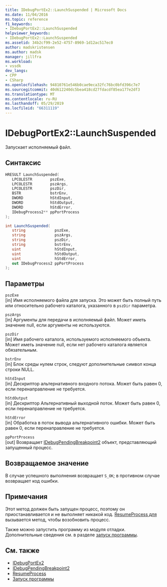 ```yaml
---
title: IDebugPortEx2::LaunchSuspended | Microsoft Docs
ms.date: 11/04/2016
ms.topic: reference
f1_keywords:
- IDebugPortEx2::LaunchSuspended
helpviewer_keywords:
- IDebugPortEx2::LaunchSuspended
ms.assetid: 34b2cf99-2e52-4757-8969-1d12ac517ec0
author: madskristensen
ms.author: madsk
manager: jillfra
ms.workload:
- vssdk
dev_langs:
- CPP
- CSharp
ms.openlocfilehash: 94810761e546b0cae9eca32fc76bc0bfd396c7e7
ms.sourcegitcommit: 40d612240dc5bea418cd27fdacdf85ea177e2df3
ms.translationtype: MT
ms.contentlocale: ru-RU
ms.lasthandoff: 05/29/2019
ms.locfileid: "66311119"
---
```

# <a name="idebugportex2launchsuspended"></a>IDebugPortEx2::LaunchSuspended
Запускает исполняемый файл.

## <a name="syntax"></a>Синтаксис

```cpp
HRESULT LaunchSuspended( 
   LPCOLESTR        pszExe,
   LPCOLESTR        pszArgs,
   LPCOLESTR        pszDir,
   BSTR             bstrEnv,
   DWORD            hStdInput,
   DWORD            hStdOutput,
   DWORD            hStdError,
   IDebugProcess2** ppPortProcess
);
```

```csharp
int LaunchSuspended( 
   string             pszExe,
   string             pszArgs,
   string             pszDir,
   string             bstrEnv,
   uint               hStdInput,
   uint               hStdOutput,
   uint               hStdError,
   out IDebugProcess2 ppPortProcess
);
```

## <a name="parameters"></a>Параметры
`pszExe`\
[in] Имя исполняемого файла для запуска. Это может быть полный путь или относительно рабочего каталога, указанного в `pszDir` параметра.

`pszArgs`\
[in] Аргументы для передачи в исполняемый файл. Может иметь значение null, если аргументы не используются.

`pszDir`\
[in] Имя рабочего каталога, используемого исполняемого объекта. Может иметь значение null, если нет рабочего каталога является обязательным.

`bstrEnv`\
[in] Блок среды нулем строк, следуют дополнительные символ конца строки NULL.

`hStdInput`\
[in] Дескриптор альтернативного входного потока. Может быть равен 0, если перенаправление не требуется.

`hStdOutput`\
[in] Дескриптор Альтернативный выходной поток. Может быть равен 0, если перенаправление не требуется.

`hStdError`\
[in] Обработка в поток вывода альтернативного ошибки. Может быть равен 0, если перенаправление не требуется.

`ppPortProcess`\
[out] Возвращает [IDebugPendingBreakpoint2](../../../extensibility/debugger/reference/idebugpendingbreakpoint2.md) объект, представляющий запущенный процесс.

## <a name="return-value"></a>Возвращаемое значение
 В случае успешного выполнения возвращает `S_OK`; в противном случае возвращает код ошибки.

## <a name="remarks"></a>Примечания
 Этот метод должен быть запущен процесс, поэтому он приостанавливается и не выполняет никакой код. [ResumeProcess для](../../../extensibility/debugger/reference/idebugportex2-resumeprocess.md) вызывается метод, чтобы возобновить процесс.

 Также можно запустить программу из модуля отладки. Дополнительные сведения см. в разделе [запуск программы](../../../extensibility/debugger/launching-a-program.md).

## <a name="see-also"></a>См. также
- [IDebugPortEx2](../../../extensibility/debugger/reference/idebugportex2.md)
- [IDebugPendingBreakpoint2](../../../extensibility/debugger/reference/idebugpendingbreakpoint2.md)
- [ResumeProcess](../../../extensibility/debugger/reference/idebugportex2-resumeprocess.md)
- [Запуск программы](../../../extensibility/debugger/launching-a-program.md)